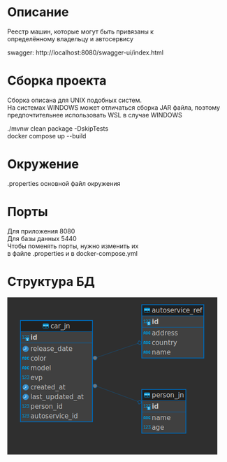 # Описание
Реестр машин, которые могут быть привязаны к   
определённому владельцу и автосервису

swagger: http://localhost:8080/swagger-ui/index.html

# Сборка проекта
Сборка описана для UNIX подобных систем.  
На системах WINDOWS может отличаться сборка JAR файла, поэтому
предпочтительнее использовать WSL в случае WINDOWS 

./mvnw clean package -DskipTests  
docker compose up --build
# Окружение
.properties основной файл окружения  
# Порты
Для приложения 8080  
Для базы данных 5440  
Чтобы поменять порты, нужно изменить их  
в файле .properties и в docker-compose.yml
# Структура БД
![img.png](img.png)

